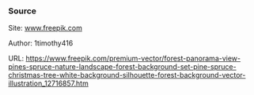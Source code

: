
### Source

Site: www.freepik.com

Author: 1timothy416

URL: https://www.freepik.com/premium-vector/forest-panorama-view-pines-spruce-nature-landscape-forest-background-set-pine-spruce-christmas-tree-white-background-silhouette-forest-background-vector-illustration_12716857.htm
